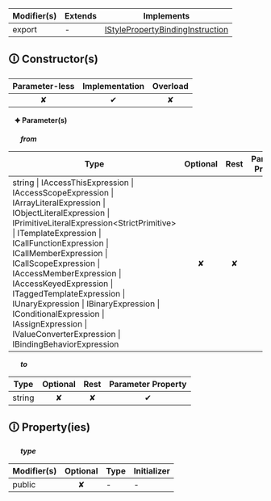 | Modifier(s)                            | Extends                      | Implements                                    |
|----------------------------------------|------------------------------|-----------------------------------------------|
| export | - | [IStylePropertyBindingInstruction](https://hamedfathi.gitbook.io/aurelia-2-doc-api/runtime-html/interface/definitions/istylepropertybindinginstruction) |

## &#128712; Constructor(s)

| Parameter-less                         | Implementation                          | Overload                          |
|:--------------------------------------:|:---------------------------------------:|:---------------------------------:|
| ✘ | ✔ | ✘ |

&nbsp;&nbsp; **&#128966; Parameter(s)**

&nbsp;&nbsp;&nbsp;&nbsp;&nbsp; _**from**_

| Type                        | Optional                           | Rest                          | Parameter Property                          |
|-----------------------------|:----------------------------------:|:-----------------------------:|:-------------------------------------------:|
| string &#124; IAccessThisExpression &#124; IAccessScopeExpression &#124; IArrayLiteralExpression &#124; IObjectLiteralExpression &#124; IPrimitiveLiteralExpression&lt;StrictPrimitive&gt; &#124; ITemplateExpression &#124; ICallFunctionExpression &#124; ICallMemberExpression &#124; ICallScopeExpression &#124; IAccessMemberExpression &#124; IAccessKeyedExpression &#124; ITaggedTemplateExpression &#124; IUnaryExpression &#124; IBinaryExpression &#124; IConditionalExpression &#124; IAssignExpression &#124; IValueConverterExpression &#124; IBindingBehaviorExpression | ✘  | ✘ | ✔ |

&nbsp;&nbsp;&nbsp;&nbsp;&nbsp; _**to**_

| Type                        | Optional                           | Rest                          | Parameter Property                          |
|-----------------------------|:----------------------------------:|:-----------------------------:|:-------------------------------------------:|
| string | ✘  | ✘ | ✔ |

## &#128712; Property(ies)

&nbsp;&nbsp;&nbsp;&nbsp;&nbsp; _**type**_

| Modifier(s)                               | Optional                           | Type                        | Initializer                       |
|-------------------------------------------|:----------------------------------:|-----------------------------|-----------------------------------|
| public | ✘ | - | - |